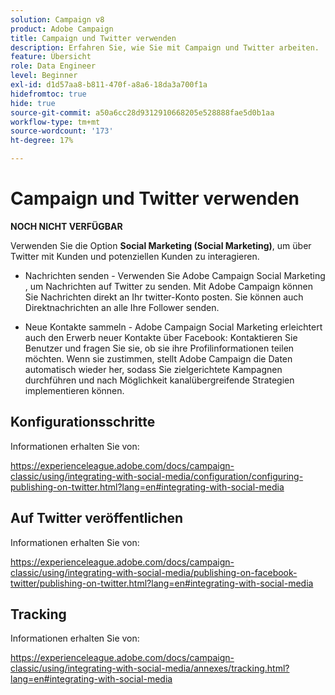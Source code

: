 ```yaml
---
solution: Campaign v8
product: Adobe Campaign
title: Campaign und Twitter verwenden
description: Erfahren Sie, wie Sie mit Campaign und Twitter arbeiten.
feature: Übersicht
role: Data Engineer
level: Beginner
exl-id: d1d57aa8-b811-470f-a8a6-18da3a700f1a
hidefromtoc: true
hide: true
source-git-commit: a50a6cc28d9312910668205e528888fae5d0b1aa
workflow-type: tm+mt
source-wordcount: '173'
ht-degree: 17%

---
```


# Campaign und Twitter verwenden

**NOCH NICHT VERFÜGBAR**

Verwenden Sie die Option **Social Marketing (Social Marketing)**, um über Twitter mit Kunden und potenziellen Kunden zu interagieren.

* Nachrichten senden - Verwenden Sie Adobe Campaign Social Marketing , um Nachrichten auf Twitter zu senden. Mit Adobe Campaign können Sie Nachrichten direkt an Ihr twitter-Konto posten. Sie können auch Direktnachrichten an alle Ihre Follower senden.

* Neue Kontakte sammeln - Adobe Campaign Social Marketing erleichtert auch den Erwerb neuer Kontakte über Facebook: Kontaktieren Sie Benutzer und fragen Sie sie, ob sie ihre Profilinformationen teilen möchten. Wenn sie zustimmen, stellt Adobe Campaign die Daten automatisch wieder her, sodass Sie zielgerichtete Kampagnen durchführen und nach Möglichkeit kanalübergreifende Strategien implementieren können.

## Konfigurationsschritte

Informationen erhalten Sie von:

https://experienceleague.adobe.com/docs/campaign-classic/using/integrating-with-social-media/configuration/configuring-publishing-on-twitter.html?lang=en#integrating-with-social-media


## Auf Twitter veröffentlichen

Informationen erhalten Sie von:

https://experienceleague.adobe.com/docs/campaign-classic/using/integrating-with-social-media/publishing-on-facebook-twitter/publishing-on-twitter.html?lang=en#integrating-with-social-media


## Tracking

Informationen erhalten Sie von:

https://experienceleague.adobe.com/docs/campaign-classic/using/integrating-with-social-media/annexes/tracking.html?lang=en#integrating-with-social-media
